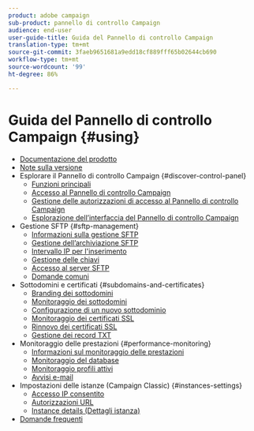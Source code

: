 ```yaml
---
product: adobe campaign
sub-product: pannello di controllo Campaign
audience: end-user
user-guide-title: Guida del Pannello di controllo Campaign
translation-type: tm+mt
source-git-commit: 3faeb9651681a9edd18cf889fff65b02644cb690
workflow-type: tm+mt
source-wordcount: '99'
ht-degree: 86%

---
```



# Guida del Pannello di controllo Campaign {#using}

+ [Documentazione del prodotto](control-panel-home.md)
+ [Note sulla versione](release-notes.md)
+ Esplorare il Pannello di controllo Campaign {#discover-control-panel}
   + [Funzioni principali](discover/using/key-features.md)
   + [Accesso al Pannello di controllo Campaign](discover/using/accessing-control-panel.md)
   + [Gestione delle autorizzazioni di accesso al Pannello di controllo Campaign](discover/using/managing-permissions.md)
   + [Esplorazione dell’interfaccia del Pannello di controllo Campaign](discover/using/discovering-the-interface.md)
+ Gestione SFTP {#sftp-management}
   + [Informazioni sulla gestione SFTP](sftp/using/about-sftp-management.md)
   + [Gestione dell’archiviazione SFTP](sftp/using/sftp-storage-management.md)
   + [Intervallo IP per l&#39;inserimento](sftp/using/ip-range-whitelisting.md)
   + [Gestione delle chiavi](sftp/using/key-management.md)
   + [Accesso al server SFTP](sftp/using/logging-into-sftp-server.md)
   + [Domande comuni](sftp/using/common-questions.md)
+ Sottodomini e certificati {#subdomains-and-certificates}
   + [Branding dei sottodomini](subdomains-certificates/using/subdomains-branding.md)
   + [Monitoraggio dei sottodomini](subdomains-certificates/using/monitoring-subdomains.md)
   + [Configurazione di un nuovo sottodominio](subdomains-certificates/using/setting-up-new-subdomain.md)
   + [Monitoraggio dei certificati SSL](subdomains-certificates/using/monitoring-ssl-certificates.md)
   + [Rinnovo dei certificati SSL](subdomains-certificates/using/renewing-subdomain-certificate.md)
   + [Gestione dei record TXT](subdomains-certificates/using/managing-txt-records.md)
+ Monitoraggio delle prestazioni {#performance-monitoring}
   + [Informazioni sul monitoraggio delle prestazioni](performance-monitoring/using/about-performance-monitoring.md)
   + [Monitoraggio del database](performance-monitoring/using/database-monitoring.md)
   + [Monitoraggio profili attivi](performance-monitoring/using/active-profiles-monitoring.md)
   + [Avvisi e-mail](performance-monitoring/using/email-alerting.md)
+ Impostazioni delle istanze (Campaign Classic) {#instances-settings}
   + [Accesso IP consentito](instances-settings/using/ip-whitelisting-instance-access.md)
   + [Autorizzazioni URL](instances-settings/using/url-permissions.md)
   + [Instance details (Dettagli istanza)](instances-settings/using/instance-details.md)
+ [Domande frequenti](faq.md)
